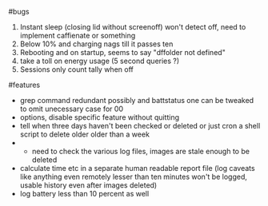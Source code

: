 #bugs
1. Instant sleep (closing lid without screenoff) won't detect off, need to implement caffienate or something
2. Below 10% and charging nags till it passes ten
3. Rebooting and on startup, seems to say "dffolder not defined"
4. take a toll on energy usage (5 second queries ?)
5. Sessions only count tally when off

#features
- grep command redundant possibly and battstatus one can be tweaked to omit unecessary case for 00
- options, disable specific feature without quitting
- tell when three days haven't been checked or deleted or just cron a shell script to delete older 
	older than a week
- - need to check the various log files, images are stale enough to be deleted
- calculate time etc in a separate human readable report file (log caveats like anything even remotely lesser than ten minutes 
	won't be logged, usable history even after images deleted)
- log battery less than 10 percent as well
